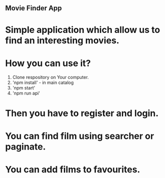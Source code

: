 ## Movie Finder App

# Simple application which allow us to find an interesting movies.

# How you can use it?

1. Clone respository on Your computer.
2. 'npm install' - in main catalog
3. 'npm start'
4. 'npm run api'

# Then you have to register and login.

# You can find film using searcher or paginate.

# You can add films to favourites.
